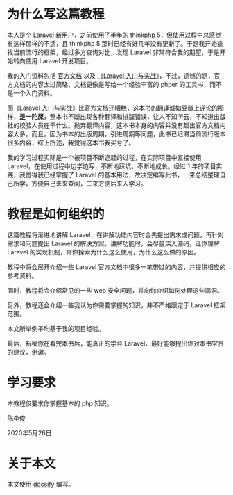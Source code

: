 # 为什么写这篇教程

本人是个 Laravel 新用户，之前使用了半年的 thinkphp 5，但使用过程中总感觉有这样那样的不适，且 thinkphp 5 那时已经有好几年没有更新了。于是我开始查找当前流行的框架，经过多方查询对比，发现 Laravel 非常符合我的期望，于是开始转向使用 Laravel 开发项目。

我的入门资料包括 [官方文档](https://learnku.com/docs/laravel) 以及 [《Laravel 入门与实战》](https://book.douban.com/subject/30190190/)，不过，遗憾的是，官方文档的内容太过简略，文档更像是写给一个经验丰富的 phper 的工具书，而不是一个入门资料。

而《Laravel 入门与实战》比官方文档还糟糕，这本书的翻译诚如豆瓣上评论的那样，**是一陀屎**，整本书不断出现各种翻译和排版错误，让人不知所云，不知道出版社的校验人员在干什么。抛弃翻译内容，这本书本身的内容并没有超出官方文档内容太多。而且，因为书本的出版周期，引进周期等问题，此书已迟滞当前流行版本很多内容，综上所述，我觉得这本书我买亏了。

我的学习过程实际是一个被项目不断追赶的过程，在实际项目中直接使用 Laravel，在使用过程中边学边写，不断地踩坑，不断地成长。经过 1 年的项目实践，我觉得我已经掌握了 Laravel 的基本用法，故决定编写此书，一来总结整理自己所学，方便自己未来查阅，二来方便后来人学习。

# 教程是如何组织的

这篇教程将渐进地讲解 Laravel，在讲解功能内容时会先提出需求或问题，再针对需求和问题提出 Laravel 的解决方案。讲解功能时，会尽量深入源码，让你理解 Laravel 的实现机制，带你探索为什么这么使用，为什么这么做的原因。

教程中将会展开介绍一些 Laravel 官方文档中很多一笔带过的内容，并提供相应的参考资料。

同时，教程将会介绍常见的一些 web 安全问题，并向你介绍如何处理这些漏洞。

另外，教程还会介绍一些我认为你需要掌握的知识，并不严格限定于 Laravel 框架范围。

本文所举例子均基于我的项目经验。

最后，祝福你在看完本书后，能真正的学会 Laravel，最好能够提出你对本书宝贵的建议，谢谢。

# 学习要求

本教程仅要求你掌握基本的 php 知识。

[陈李俊](https://chenlijun.com/)

2020年5月26日

# 关于本文

本文使用 [docsify](https://docsify.js.org/#/zh-cn/) 编写。



